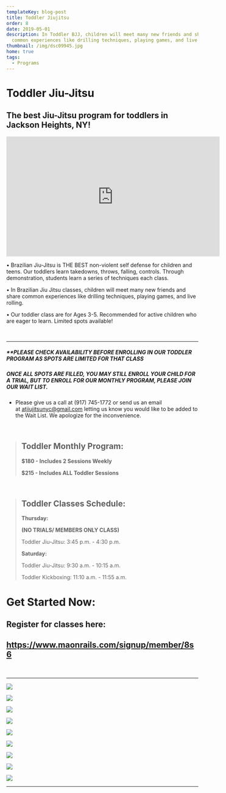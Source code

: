 ```yaml
---
templateKey: blog-post
title: Toddler Jiujitsu
order: 8
date: 2019-05-01
description: In Toddler BJJ, children will meet many new friends and share
  common experiences like drilling techniques, playing games, and live rolling
thumbnail: /img/dsc09945.jpg
home: true
tags:
  - Programs
---
```

# Toddler Jiu-Jitsu

## The best Jiu-Jitsu program for toddlers in Jackson Heights, NY!

<iframe width="560" height="315" src="https://www.youtube.com/embed/7D8fZIneMkQ" title="YouTube video player" frameborder="0" allow="accelerometer; autoplay; clipboard-write; encrypted-media; gyroscope; picture-in-picture; web-share" allowfullscreen></iframe>

<br>

• Brazilian Jiu-Jitsu is THE BEST non-violent self defense for children and teens. Our toddlers learn takedowns, throws, falling, controls. Through demonstration, students learn a series of techniques each class.

• In Brazilian Jiu Jitsu classes, children will meet many new friends and share common experiences like drilling techniques, playing games, and live rolling.

• Our toddler class are for Ages 3-5. Recommended for active children who are eager to learn. Limited spots available!

<br>

- - -

##### \*\*PLEASE CHECK AVAILABILITY BEFORE ENROLLING IN OUR TODDLER PROGRAM AS SPOTS ARE LIMITED FOR THAT CLASS

##### **ONCE ALL SPOTS ARE FILLED, YOU MAY STILL ENROLL YOUR CHILD FOR A TRIAL, BUT TO ENROLL FOR OUR MONTHLY PROGRAM, PLEASE JOIN OUR WAIT LIST.**

* Please give us a call at (917) 745-1772 or send us an email at [atjiujitsunyc@gmail.com](mailto:atjiujitsunyc@gmail.com) letting us know you would like to be added to the Wait List. We apologize for the inconvenience.

<br>

> ## T﻿oddler Monthly Program:
>
> **$﻿180 - Includes 2 Sessions Weekly** 
>
> **$﻿215 - Includes ALL Toddler Sessions** 

<br> 

> ## **Toddler Classes Schedule:**
>
> **T﻿hursday:** 
>
> **(NO TRIALS/ MEMBERS ONLY CLASS)**
>
> Toddler Jiu-Jitsu: 3:45 p.m. - 4:30 p.m. 
>
> **S﻿aturday:**
>
> T﻿oddler Jiu-Jitsu: 9:30 a.m. - 10:15 a.m.
>
> T﻿oddler Kickboxing: 11:10 a.m. - 11:55 a.m. 

# Get Started Now:

## Register for classes here:

## <https://www.maonrails.com/signup/member/8s6>

<br>

- - -

![](/img/dsc05661.jpg)

![](/img/dsc09836.jpg)

![](/img/dsc05765.jpg)

![](/img/dsc08341.jpg)

![](/img/dsc00210.jpg)

![](/img/dsc05769.jpg)

![](/img/dsc09851.jpg)

![](/img/dsc09886.jpg)

![](/img/dsc08387.jpg)

- - -